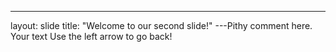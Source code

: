 ---
layout: slide
title: "Welcome to our second slide!"
---Pithy comment here.
Your text
Use the left arrow to go back!
